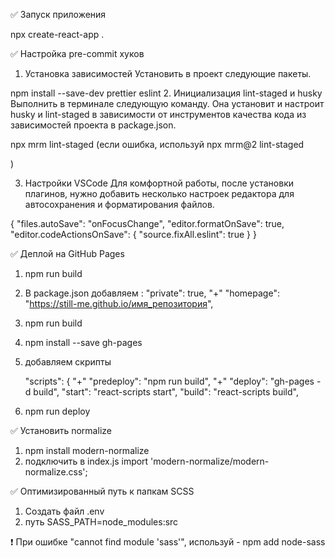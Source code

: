 ✅ Запуск приложения

npx create-react-app .

✅ Настройка pre-commit хуков

1. Установка зависимостей
   Установить в проект следующие пакеты.

npm install --save-dev prettier eslint 2. Инициализация lint-staged и husky
Выполнить в терминале следующую команду. Она установит и настроит husky и lint-staged в зависимости от инструментов качества кода из зависимостей проекта в package.json.

npx mrm lint-staged
(если ошибка, используй npx mrm@2 lint-staged

)

3. Настройки VSCode
   Для комфортной работы, после установки плагинов, нужно добавить несколько настроек редактора для автосохранения и форматирования файлов.

{
"files.autoSave": "onFocusChange",
"editor.formatOnSave": true,
"editor.codeActionsOnSave": {
"source.fixAll.eslint": true
}
}

✅ Деплой на GitHub Pages

1. npm run build

2. В package.json добавляем :
   "private": true,
   "+" "homepage": "https://still-me.github.io/имя_репозитория",

3. npm run build
4. npm install --save gh-pages
5. добавляем скрипты

   "scripts": {
   "+" "predeploy": "npm run build",
   "+" "deploy": "gh-pages -d build",
   "start": "react-scripts start",
   "build": "react-scripts build",

6. npm run deploy

✅ Установить normalize

1. npm install modern-normalize
2. подключить в index.js
   import 'modern-normalize/modern-normalize.css';

✅ Оптимизированный путь к папкам SCSS

1. Создать файл .env
2. путь SASS_PATH=node_modules:src

❗️ При ошибке "cannot find module 'sass'", используй - npm add node-sass
